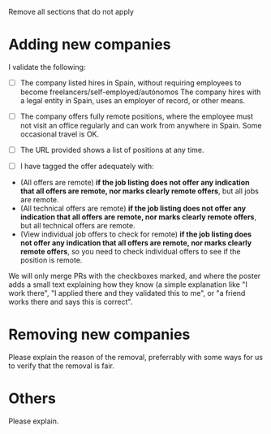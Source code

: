Remove all sections that do not apply

# Adding new companies

I validate the following:

- [ ] The company listed hires in Spain, without requiring employees to become freelancers/self-employed/autónomos
      The company hires with a legal entity in Spain, uses an employer of record, or other means.
- [ ] The company offers fully remote positions, where the employee must not visit an office regularly and can work from anywhere in Spain.
      Some occasional travel is OK.

- [ ] The URL provided shows a list of positions at any time.

- [ ] I have tagged the offer adequately with:

* (All offers are remote) **if the job listing does not offer any indication that all offers are remote, nor marks clearly remote offers**, but all jobs are remote.
* (All technical offers are remote) **if the job listing does not offer any indication that all offers are remote, nor marks clearly remote offers**, but all technical offers are remote.
* (View individual job offers to check for remote) **if the job listing does not offer any indication that all offers are remote, nor marks clearly remote offers**, so you need to check individual offers to see if the position is remote.

We will only merge PRs with the checkboxes marked, and where the poster adds a small text explaining how they know (a simple explanation like "I work there", "I applied there and they validated this to me", or "a friend works there and says this is correct".

# Removing new companies

Please explain the reason of the removal, preferrably with some ways for us to verify that the removal is fair.

# Others

Please explain.
